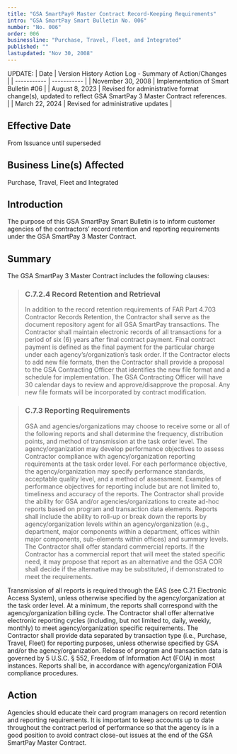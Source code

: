 ```yaml
---
title: "GSA SmartPay® Master Contract Record-Keeping Requirements"
intro: "GSA SmartPay Smart Bulletin No. 006"
number: "No. 006"
order: 006
businessline: "Purchase, Travel, Fleet, and Integrated"
published: ""
lastupdated: "Nov 30, 2008"
---
```


UPDATE:
| Date | Version History Action Log - Summary of Action/Changes |
| ----------- | ----------- |
| November 30, 2008 | Implementation of Smart Bulletin #06 |
| August 8, 2023 | Revised for administrative format change(s), updated to reflect GSA SmartPay 3 Master Contract references. |
| March 22, 2024 | Revised for administrative updates |

## Effective Date

From Issuance until superseded


## Business Line(s) Affected

Purchase, Travel, Fleet and Integrated 


## Introduction

The purpose of this GSA SmartPay Smart Bulletin is to inform customer agencies of the contractors’ record retention and reporting requirements under the GSA SmartPay 3 Master Contract.


## Summary

The GSA SmartPay 3 Master Contract includes the following clauses: 

>### C.7.2.4 Record Retention and Retrieval
>In addition to the record retention requirements of FAR Part 4.703 Contractor Records Retention, the Contractor shall serve as the document repository agent for all GSA SmartPay transactions. The Contractor shall maintain electronic records of all transactions for a period of six (6) years after final contract payment. Final contract payment is defined as the final payment for the particular charge under each agency’s/organization’s task order. If the Contractor elects to add new file formats, then the Contractor shall provide a proposal to the GSA Contracting Officer that identifies the new file format and a schedule for implementation. The GSA Contracting Officer will have 30 calendar days to review and approve/disapprove the proposal. Any new file formats will be incorporated by contract modification.

>### C.7.3 Reporting Requirements 
>GSA and agencies/organizations may choose to receive some or all of the following reports 
and shall determine the frequency, distribution points, and method of transmission at the task order level. The agency/organization may develop performance objectives to assess Contractor compliance with agency/organization reporting requirements at the task order level. For each performance objective, the agency/organization may specify performance standards, acceptable quality level, and a method of assessment. Examples of performance objectives for reporting include but are not limited to, timeliness and accuracy of the reports. The Contractor shall provide the ability for GSA and/or agencies/organizations to create ad-hoc reports based on program and transaction data elements. Reports shall include the ability to roll-up or break down the reports by agency/organization levels within an agency/organization (e.g., department, major components within a department, offices within major components, sub-elements within offices) and summary levels. The Contractor shall offer standard commercial reports. If the Contractor has a commercial report that will meet the stated specific need, it may propose that report as an alternative and the GSA COR shall decide if the alternative may be substituted, if demonstrated to meet the requirements. 

Transmission of all reports is required through the EAS (see C.7.1 Electronic Access System), unless otherwise specified by the agency/organization at the task order level. At a minimum, the reports shall correspond with the agency/organization billing cycle. The Contractor shall offer alternative electronic reporting cycles (including, but not limited to, daily, weekly, monthly) to meet agency/organization specific requirements. The Contractor shall provide data separated by transaction type (i.e., Purchase, Travel, Fleet) for reporting purposes, unless otherwise specified by GSA and/or the agency/organization. Release of program and transaction data is governed by 5 U.S.C. § 552, Freedom of Information Act (FOIA) in most instances. Reports shall be, in accordance with agency/organization FOIA compliance procedures. 


## Action

Agencies should educate their card program managers on record retention and reporting requirements. It is important to keep accounts up to date throughout the contract period of performance so that the agency is in a good position to avoid contract close-out issues at the end of the GSA SmartPay Master Contract. 

